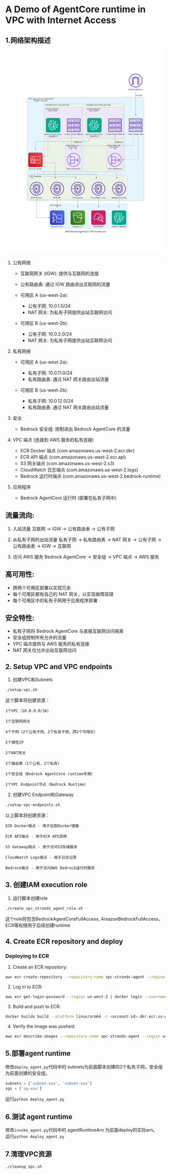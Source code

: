 # A Demo of AgentCore runtime in VPC with Internet Access
## 1.网络架构描述
![](aws_bedrock_agentcore_vpc_architecture.png)
1. 公有网络
   - 互联网网关 (IGW): 提供与互联网的连接
   - 公有路由表: 通过 IGW 路由进出互联网的流量

   - 可用区 A (us-west-2a):
     * 公有子网: 10.0.1.0/24
     * NAT 网关: 为私有子网提供出站互联网访问

   - 可用区 B (us-west-2b):
     * 公有子网: 10.0.2.0/24
     * NAT 网关: 为私有子网提供出站互联网访问

2. 私有网络
   - 可用区 A (us-west-2a):
     * 私有子网: 10.0.11.0/24
     * 私有路由表: 通过 NAT 网关路由出站流量

   - 可用区 B (us-west-2b):
     * 私有子网: 10.0.12.0/24
     * 私有路由表: 通过 NAT 网关路由出站流量

3. 安全
   - Bedrock 安全组: 控制进出 Bedrock AgentCore 的流量

4. VPC 端点 (连接到 AWS 服务的私有连接)
   - ECR Docker 端点 (com.amazonaws.us-west-2.ecr.dkr)
   - ECR API 端点 (com.amazonaws.us-west-2.ecr.api)
   - S3 网关端点 (com.amazonaws.us-west-2.s3)
   - CloudWatch 日志端点 (com.amazonaws.us-west-2.logs)
   - Bedrock 运行时端点 (com.amazonaws.us-west-2.bedrock-runtime)

5. 应用程序
   - Bedrock AgentCore 运行时 (部署在私有子网中)

流量流向:
--------

1. 入站流量
   互联网 -> IGW -> 公有路由表 -> 公有子网

2. 从私有子网的出站流量
   私有子网 -> 私有路由表 -> NAT 网关 ->
   公有子网 -> 公有路由表 -> IGW -> 互联网

3. 访问 AWS 服务
   Bedrock AgentCore -> 安全组 -> VPC 端点 -> AWS 服务

高可用性:
--------
- 跨两个可用区部署以实现冗余
- 每个可用区都有自己的 NAT 网关，以实现故障容错
- 每个可用区中的私有子网用于应用程序部署

安全特性:
--------
- 私有子网将 Bedrock AgentCore 与直接互联网访问隔离
- 安全组控制所有允许的流量
- VPC 端点提供与 AWS 服务的私有连接
- NAT 网关仅允许出站互联网访问


## 2. Setup VPC and VPC endpoints
1. 创建VPC和Subnets 
```bash
./setup-vpc.sh
```
这个脚本将创建资源：
```text
1个VPC（10.0.0.0/16）

1个互联网网关

4个子网（2个公有子网，2个私有子网，跨2个可用区）

2个弹性IP

2个NAT网关

3个路由表（1个公有，2个私有）

1个安全组（Bedrock AgentCore runtime专用）

1个VPC Endpoint节点（Bedrock Runtime）
```

2. 创建VPC Endpoint和Gateway
```bash
./setup-vpc-endpoints.sh
```
以上脚本将创建资源：
```
ECR Docker端点 - 用于拉取Docker镜像

ECR API端点 - 用于ECR API调用

S3 Gateway端点 - 用于访问S3存储服务

CloudWatch Logs端点 - 用于日志记录

Bedrock端点 - 用于访问AWS Bedrock运行时服务
```
## 3. 创建IAM execution role
1. 运行脚本创建role
```bash
./create_vpc_strands_agent_role.sh
```
这个role将包含BedrockAgentCoreFullAccess, AmazonBedrockFullAccess，ECR等权限用于后续创建runtime

## 4. Create ECR repository and deploy
### Deploying to ECR
1. Create an ECR repository:
```bash
aws ecr create-repository --repository-name vpc-strands-agent --region us-west-2
```
2. Log in to ECR:

```bash
aws ecr get-login-password --region us-west-2 | docker login --username AWS --password-stdin <account-id>.dkr.ecr.us-west-2.amazonaws.com
```
3. Build and push to ECR:

```bash
docker buildx build --platform linux/arm64 -t <account-id>.dkr.ecr.us-west-2.amazonaws.com/vpc-strands-agent:latest --push .
```
4. Verify the image was pushed:
```bash
aws ecr describe-images --repository-name vpc-strands-agent --region us-west-2
```


## 5.部署agent runtime
修改`deploy_agent.py`代码中的 subnets为前面脚本创建的2个私有子网，安全组为前面创建的安全组。 
```python 
subnets = ['subnet-xxx', 'subnet-xxx']
sgs = ['sg-xxx']
```
运行`python deploy_agent.py`


## 6.测试 agent runtime
修改`invoke_agent.py`代码中的 agentRuntimeArn 为前面deploy的实际arn。   
运行`python deploy_agent.py`


## 7.清理VPC资源
```bash
./cleanup_vpc.sh
```